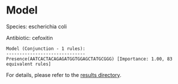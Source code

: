 
# Model

Species: escherichia coli

Antibiotic: cefoxitin

```
Model (Conjunction - 1 rules):
------------------------------
Presence(AATCACTACAGAGATGGTGGAGCTATGCGGG) [Importance: 1.00, 83 equivalent rules]

```

For details, please refer to the [results directory](../../../../../results/scm_b/escherichia%20coli/cefoxitin/repeat_5/).

